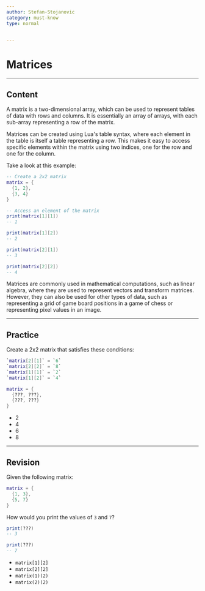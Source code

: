 ```yaml
---
author: Stefan-Stojanovic
category: must-know
type: normal


---
```


# Matrices

---
## Content

A matrix is a two-dimensional array, which can be used to represent tables of data with rows and columns. It is essentially an array of arrays, with each sub-array representing a row of the matrix.

Matrices can be created using Lua's table syntax, where each element in the table is itself a table representing a row. This makes it easy to access specific elements within the matrix using two indices, one for the row and one for the column.

Take a look at this example:
```lua
-- Create a 2x2 matrix
matrix = {
  {1, 2},
  {3, 4}
}

-- Access an element of the matrix
print(matrix[1][1])
-- 1

print(matrix[1][2])
-- 2

print(matrix[2][1])
-- 3

print(matrix[2][2])
-- 4
```

Matrices are commonly used in mathematical computations, such as linear algebra, where they are used to represent vectors and transform matrices. However, they can also be used for other types of data, such as representing a grid of game board positions in a game of chess or representing pixel values in an image.

---
## Practice

Create a 2x2 matrix that satisfies these conditions:
```lua
`matrix[2][1]` = `6`
`matrix[2][2]` = `8`
`matrix[1][1]` = `2`
`matrix[1][2]` = `4`
```

```lua
matrix = {
  {???, ???},
  {???, ???}
}
```

- 2
- 4
- 6
- 8


---
## Revision

Given the following matrix:
```lua
matrix = {
  {1, 3},
  {5, 7}
}
```

How would you print the values of `3` and `7`?
```lua
print(???)
-- 3

print(???)
-- 7
```

- `matrix[1][2]`
- `matrix[2][2]`
- `matrix(1)(2)`
- `matrix(2)(2)`